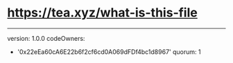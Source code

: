 # https://tea.xyz/what-is-this-file
---
version: 1.0.0
codeOwners:
  - '0x22eEa60cA6E22b6f2cf6cd0A069dFDf4bc1d8967'
quorum: 1
